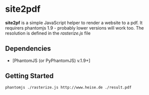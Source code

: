 site2pdf
========

**site2pf** is a simple JavaScript helper to render a website to a pdf. It requirers phantomjs 1.9 - probably lower versions will work too. The resolution is defined in the *rasterize.js* file

Dependencies
------------
 * [PhantomJS (or PyPhantomJS) v.1.9+]

Getting Started
---------------
```phantomjs ./rasterize.js http://www.heise.de ./result.pdf```
